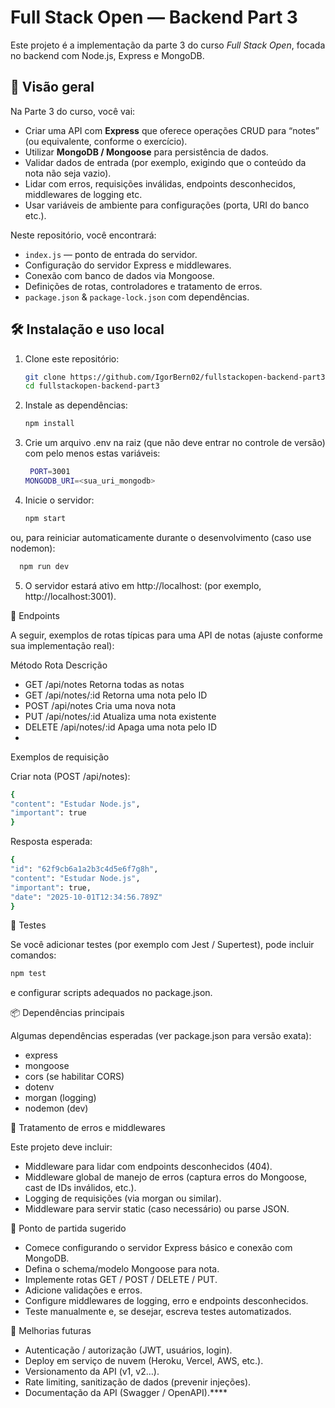 # Full Stack Open — Backend Part 3

Este projeto é a implementação da parte 3 do curso *Full Stack Open*, focada no backend com Node.js, Express e MongoDB.

## 🧩 Visão geral

Na Parte 3 do curso, você vai:

- Criar uma API com **Express** que oferece operações CRUD para “notes” (ou equivalente, conforme o exercício).
- Utilizar **MongoDB / Mongoose** para persistência de dados.
- Validar dados de entrada (por exemplo, exigindo que o conteúdo da nota não seja vazio).
- Lidar com erros, requisições inválidas, endpoints desconhecidos, middlewares de logging etc.
- Usar variáveis de ambiente para configurações (porta, URI do banco etc.).

Neste repositório, você encontrará:

- `index.js` — ponto de entrada do servidor.
- Configuração do servidor Express e middlewares.
- Conexão com banco de dados via Mongoose.
- Definições de rotas, controladores e tratamento de erros.
- `package.json` & `package-lock.json` com dependências.

## 🛠️ Instalação e uso local

1. Clone este repositório:

   ```bash
   git clone https://github.com/IgorBern02/fullstackopen-backend-part3.git
   cd fullstackopen-backend-part3
   ```
2. Instale as dependências:

    ```bash
    npm install
   ```

3. Crie um arquivo .env na raiz (que não deve entrar no controle de versão) com pelo menos estas variáveis:

   ```bash
    PORT=3001
   MONGODB_URI=<sua_uri_mongodb>
   ```

4. Inicie o servidor:

     ```bash
    npm start
   ```

 ou, para reiniciar automaticamente durante o desenvolvimento (caso use nodemon):

 ```bash
   npm run dev
   ```

5. O servidor estará ativo em http://localhost:<PORT> (por exemplo, http://localhost:3001).

🚀 Endpoints

A seguir, exemplos de rotas típicas para uma API de notas (ajuste conforme sua implementação real):

Método	Rota	Descrição
- GET	/api/notes	Retorna todas as notas
- GET	/api/notes/:id	Retorna uma nota pelo ID
- POST	/api/notes	Cria uma nova nota
- PUT	/api/notes/:id	Atualiza uma nota existente
- DELETE	/api/notes/:id	Apaga uma nota pelo ID
- 
Exemplos de requisição

Criar nota (POST /api/notes):
   ```bash
   {
  "content": "Estudar Node.js",
  "important": true
   }
   ```
Resposta esperada:
  ```bash
{
  "id": "62f9cb6a1a2b3c4d5e6f7g8h",
  "content": "Estudar Node.js",
  "important": true,
  "date": "2025-10-01T12:34:56.789Z"
}
   ```

🧪 Testes

Se você adicionar testes (por exemplo com Jest / Supertest), pode incluir comandos:
  ```bash
npm test
   ```
e configurar scripts adequados no package.json.

📦 Dependências principais

Algumas dependências esperadas (ver package.json para versão exata):

- express
- mongoose
- cors (se habilitar CORS)
- dotenv
- morgan (logging)
- nodemon (dev)

🧩 Tratamento de erros e middlewares

Este projeto deve incluir:

- Middleware para lidar com endpoints desconhecidos (404).
- Middleware global de manejo de erros (captura erros do Mongoose, cast de IDs inválidos, etc.).
- Logging de requisições (via morgan ou similar).
- Middleware para servir static (caso necessário) ou parse JSON.

🎯 Ponto de partida sugerido

- Comece configurando o servidor Express básico e conexão com MongoDB.
- Defina o schema/modelo Mongoose para nota.
- Implemente rotas GET / POST / DELETE / PUT.
- Adicione validações e erros.
- Configure middlewares de logging, erro e endpoints desconhecidos.
- Teste manualmente e, se desejar, escreva testes automatizados.

🙋 Melhorias futuras

- Autenticação / autorização (JWT, usuários, login).
- Deploy em serviço de nuvem (Heroku, Vercel, AWS, etc.).
- Versionamento da API (v1, v2…).
- Rate limiting, sanitização de dados (prevenir injeções).
- Documentação da API (Swagger / OpenAPI).****
